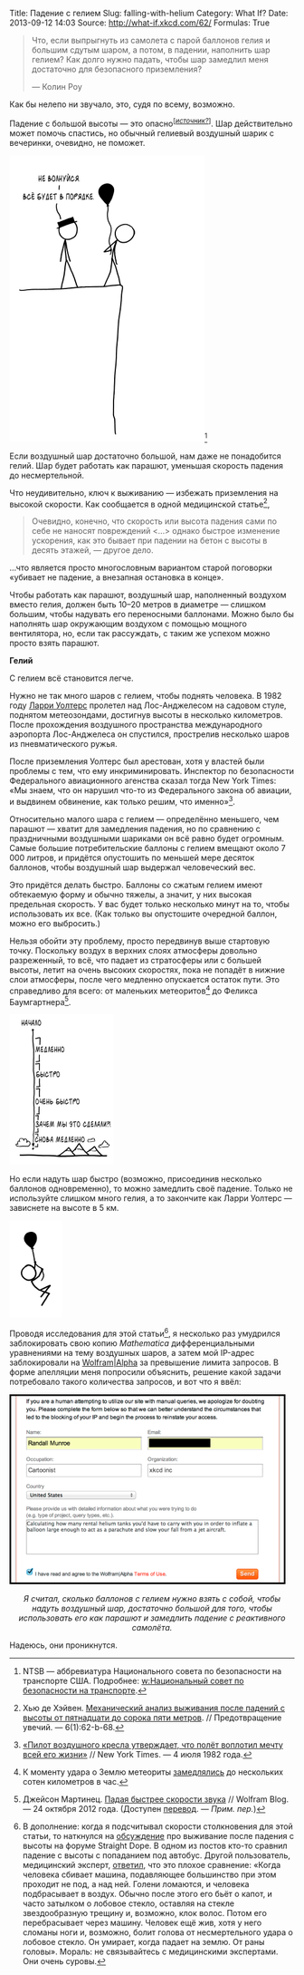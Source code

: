 Title: Падение с гелием
Slug: falling-with-helium
Category: What If?
Date: 2013-09-12 14:03
Source: http://what-if.xkcd.com/62/
Formulas: True

> Что, если выпрыгнуть из самолета с парой баллонов гелия и большим сдутым шаром, а потом, в падении, наполнить шар гелием? Как долго нужно падать, чтобы шар замедлил меня достаточно для безопасного приземления?
> 
> — Колин Роу

Как бы нелепо ни звучало, это, судя по всему, возможно.

Падение с большой высоты — это опасно<sup>[_[источник?](http://ru.wikipedia.org/wiki/Источник_чести)_]</sup>. Шар действительно может помочь спастись, но обычный гелиевый воздушный шарик с вечеринки, очевидно, не поможет.

![Ты был не лучшим выбором на пост председателя NTSB.](/uploads/062-falling-with-helium/balloon_party_ru.png)[^1]

Если воздушный шар достаточно большой, нам даже не понадобится гелий. Шар будет работать как парашют, уменьшая скорость падения до несмертельной.

Что неудивительно, ключ к выживанию — избежать приземления на высокой скорости. Как сообщается в одной медицинской статье[^2],

> Очевидно, конечно, что скорость или высота падения сами по себе не наносят повреждений <…> однако быстрое изменение ускорения, как это бывает при падении на бетон с высоты в десять этажей, — другое дело.

…что является просто многословным вариантом старой поговорки «убивает не падение, а внезапная остановка в конце».

Чтобы работать как парашют, воздушный шар, наполненный воздухом вместо гелия, должен быть 10–20 метров в диаметре — слишком большим, чтобы надувать его переносными баллонами. Можно было бы наполнять шар окружающим воздухом с помощью мощного вентилятора, но, если так рассуждать, с таким же успехом можно просто взять парашют.

**Гелий**

С гелием всё становится легче.

Нужно не так много шаров с гелием, чтобы поднять человека. В 1982 году [Ларри Уолтерс](https://ru.wikipedia.org/wiki/Уолтерс,_Ларри) пролетел над Лос-Анджелесом на садовом стуле, поднятом метеозондами, достигнув высоты в несколько километров. После прохождения воздушного пространства международного аэропорта Лос-Анджелеса он спустился, прострелив несколько шаров из пневматического ружья.

После приземления Уолтерс был арестован, хотя у властей были проблемы с тем, что ему инкриминировать. Инспектор по безопасности Федерального авиационного агенства сказал тогда New York Times: «Мы знаем, что он нарушил что-то из Федерального закона об авиации, и выдвинем обвинение, как только решим, что именно»[^3].

Относительно малого шара с гелием — определённо меньшего, чем парашют — хватит для замедления падения, но по сравнению с праздничными воздушными шариками он всё равно будет огромным. Самые большие потребительские баллоны с гелием вмещают около 7&thinsp;000 литров, и придётся опустошить по меньшей мере десяток баллонов, чтобы воздушный шар выдержал человеческий вес.

Это придётся делать быстро. Баллоны со сжатым гелием имеют обтекаемую форму и обычно тяжелы, а значит, у них высокая предельная скорость. У вас будет только несколько минут на то, чтобы использовать их все. (Как только вы опустошите очередной баллон, можно его выбросить.)

Нельзя обойти эту проблему, просто передвинув выше стартовую точку. Поскольку воздух в верхних слоях атмосферы довольно разреженный, то всё, что падает из стратосферы или с большей высоты, летит на очень высоких скоростях, пока не попадёт в нижние слои атмосферы, после чего медленно опускается остаток пути. Это справедливо для всего: от маленьких метеоритов[^4] до Феликса Баумгартнера[^5].

![Рис. 2: AAAAAAAAAAAAAAA!](/uploads/062-falling-with-helium/balloon_fall_ru.png)

Но если надуть шар быстро (возможно, присоединив несколько баллонов одновременно), то можно замедлить своё падение. Только не используйте слишком много гелия, а то закончите как Ларри Уолтерс — зависнете на высоте в 5 км.

[![Кликните, затем кликните и тащите.](/uploads/062-falling-with-helium/balloon_float.png)](http://xkcd.com/1110)

Проводя исследования для этой статьи[^6], я несколько раз умудрился заблокировать свою копию _Mathematica_ дифференциальными уравнениями на тему воздушных шаров, а затем мой IP-адрес заблокировали на [Wolfram|Alpha](http://www.wolframalpha.com/input/?i=how+many+days+have+i+been+alive) за превышение лимита запросов. В форме апелляции меня попросили объяснить, решение какой задачи потребовало такого количества запросов, и вот что я ввёл:

![Прости, Вольфрам.](/uploads/062-falling-with-helium/balloon_wolfram.png)

_<center>Я считал, сколько баллонов с гелием нужно взять с собой, чтобы надуть воздушный шар, достаточно большой для того, чтобы использовать его как парашют и замедлить падение с реактивного самолёта.</center>_

Надеюсь, они проникнутся.

[^1]: NTSB — аббревиатура Национального совета по безопасности на транспорте США. Подробнее: [w:Национальный совет по безопасности на транспорте](http://ru.wikipedia.org/wiki/Национальный_совет_по_безопасности_на_транспорте).
[^2]: Хью де Хэйвен. [Механический анализ выживания после падений с высоты от пятнадцати до сорока пяти метров](http://injuryprevention.bmj.com/content/6/1/62.3.long). // Предотвращение увечий. — 6(1):62-b-68.
[^3]: [«Пилот воздушного кресла утверждает, что полёт воплотил мечту всей его жизни»](http://www.nytimes.com/1982/07/04/us/armchair-airman-says-flight-fulfilled-his-lifelong-dream.html?pagewanted=all) // New York Times. — 4 июля 1982 года.
[^4]: К моменту удара о Землю метеориты [замедлялись](http://www.geology.wisc.edu/~museum/meteorite.html) до нескольких сотен километров в час.
[^5]: Джейсон Мартинец. [Падая быстрее скорости звука](http://blog.wolfram.com/2012/10/24/falling-faster-than-the-speed-of-sound/) // Wolfram Blog. — 24 октября 2012 года. (Доступен [перевод](http://allmathematica.blogspot.ru/2012/12/Padaja-bystree-skorosti-zvuka.html). — _Прим. пер._)
[^6]: В дополнение: когда я подсчитывал скорости столкновения для этой статьи, то наткнулся на [обсуждение](http://boards.straightdope.com/sdmb/showthread.php?t=361878) про выживание после падения с высоты на форуме Straight Dope. В одном из постов кто-то сравнил падение с высоты с попаданием под автобус. Другой пользователь, медицинский эксперт, [ответил](http://boards.straightdope.com/sdmb/showpost.php?p=7180162&amp;postcount=40), что это плохое сравнение: «Когда человека сбивает машина, подавляющее большинство при этом проходит не под, а над ней. Голени ломаются, и человека подбрасывает в воздух. Обычно после этого его бьёт о капот, и часто затылком о лобовое стекло, оставляя на стекле звездообразную трещину и, возможно, клок волос. Потом его перебрасывает через машину. Человек ещё жив, хотя у него сломаны ноги и, возможно, болит голова от несмертельного удара о лобовое стекло. Он умирает, когда падает на землю. От раны головы». Мораль: не связывайтесь с медицинскими экспертами. Они очень суровы.
